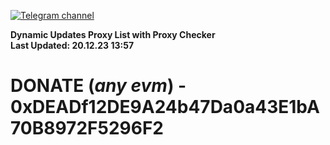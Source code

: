 [![Telegram channel](https://img.shields.io/endpoint?url=https://runkit.io/damiankrawczyk/telegram-badge/branches/master?url=https://t.me/n4z4v0d)](https://t.me/n4z4v0d) 

**Dynamic Updates Proxy List with Proxy Checker**  
**Last Updated: 20.12.23 13:57**

# DONATE (_any evm_) - 0xDEADf12DE9A24b47Da0a43E1bA70B8972F5296F2
